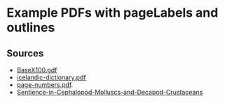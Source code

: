 # Example PDFs with pageLabels and outlines

## Sources
* [BaseX100.pdf](https://files.basex.org/releases/10.0/BaseX100.pdf)
* [icelandic-dictionary.pdf](http://css4.pub/2015/icelandic/dictionary.pdf)
* [page-numbers.pdf](https://www.w3.org/WAI/WCAG22/working-examples/pdf-page-numbers/page-numbers).
* [Sentience-in-Cephalopod-Molluscs-and-Decapod-Crustaceans](https://www.lse.ac.uk/News/News-Assets/PDFs/2021/Sentience-in-Cephalopod-Molluscs-and-Decapod-Crustaceans-Final-Report-November-2021.pdfpdf)
